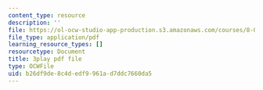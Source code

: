 ```yaml
---
content_type: resource
description: ''
file: https://ol-ocw-studio-app-production.s3.amazonaws.com/courses/8-01sc-classical-mechanics-fall-2016/b26df9de8c4dedf9961ad7ddc7660da5_IWD-Aue6aIk.pdf
file_type: application/pdf
learning_resource_types: []
resourcetype: Document
title: 3play pdf file
type: OCWFile
uid: b26df9de-8c4d-edf9-961a-d7ddc7660da5
---
```

